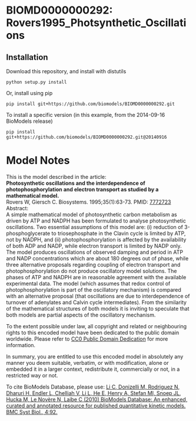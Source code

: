 # BIOMD0000000292: Rovers1995_Photsynthetic_Oscillations

## Installation

Download this repository, and install with distutils

`python setup.py install`

Or, install using pip

`pip install git+https://github.com/biomodels/BIOMD0000000292.git`

To install a specific version (in this example, from the 2014-09-16 BioModels release)

`pip install git+https://github.com/biomodels/BIOMD0000000292.git@20140916`


# Model Notes


This is the model described in the article:  
**Photosynthetic oscillations and the interdependence of photophosphorylation and electron transport as studied by a mathematical model.**   
Rovers W, Giersch C. Biosystems. 1995;35(1):63-73. PMID:
[7772723](http://www.ncbi.nlm.nih.gov/pubmed/7772723)  
Abstract:  
A simple mathematical model of photosynthetic carbon metabolism as driven by
ATP and NADPH has been formulated to analyse photosynthetic oscillations. Two
essential assumptions of this model are: (i) reduction of 3-phosphoglycerate
to triosephosphate in the Clavin cycle is limited by ATP, not by NADPH, and
(ii) photophosphorylation is affected by the availability of both ADP and
NADP, while electron transport is limited by NADP only. The model produces
oscillations of observed damping and period in ATP and NADP concentrations
which are about 180 degrees out of phase, while three alternative proposals
regarding coupling of electron transport and photophosphorylation do not
produce oscillatory model solutions. The phases of ATP and NADPH are in
reasonable agreement with the available experimental data. The model (which
assumes that redox control of photophosphorylation is part of the oscillatory
mechanism) is compared with an alternative proposal (that oscillations are due
to interdependence of turnover of adenylates and Calvin cycle intermediates).
From the similarity of the mathematical structures of both models it is
inviting to speculate that both models are partial aspects of the oscillatory
mechanism.

  

To the extent possible under law, all copyright and related or neighbouring
rights to this encoded model have been dedicated to the public domain
worldwide. Please refer to [CC0 Public Domain
Dedication](http://creativecommons.org/publicdomain/zero/1.0/) for more
information.

In summary, you are entitled to use this encoded model in absolutely any
manner you deem suitable, verbatim, or with modification, alone or embedded it
in a larger context, redistribute it, commercially or not, in a restricted way
or not.

To cite BioModels Database, please use: [Li C, Donizelli M, Rodriguez N,
Dharuri H, Endler L, Chelliah V, Li L, He E, Henry A, Stefan MI, Snoep JL,
Hucka M, Le Novère N, Laibe C (2010) BioModels Database: An enhanced, curated
and annotated resource for published quantitative kinetic models. BMC Syst
Biol., 4:92.](http://www.ncbi.nlm.nih.gov/pubmed/20587024)



